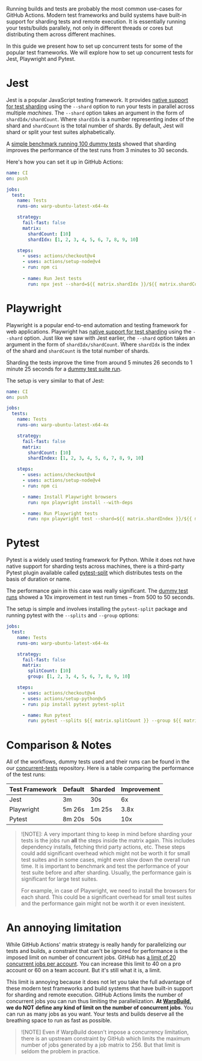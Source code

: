 Running builds and tests are probably the most common use-cases for GitHub Actions. Modern test frameworks and build systems have built-in support for sharding tests and remote execution.  It is essentially running your tests/builds parallely, not only in different threads or cores but distributing them across different machines.

In this guide we present how to set up concurrent tests for some of the popular test frameworks. We will explore how to set up concurrent tests for Jest, Playwright and Pytest.

# Jest

Jest is a popular JavaScript testing framework. It provides [native support for test sharding](https://jestjs.io/docs/cli#--shard) using the `--shard` option to run your tests in parallel across multiple *machines*. The `--shard` option takes an argument in the form of `shardIdx/shardCount`. Where `shardIdx` is a number representing index of the shard and `shardCount` is the total number of shards. By default, Jest will shard or split your test suites alphabetically.

A [simple benchmark running 100 dummy tests](https://github.com/WarpBuilds/concurrent-tests/actions/runs/8738287628) showed that sharding improves the performance of the test runs from 3 minutes to 30 seconds.

Here's how you can set it up in GitHub Actions:

```yaml
name: CI
on: push

jobs:
  test:
    name: Tests
    runs-on: warp-ubuntu-latest-x64-4x

    strategy:
      fail-fast: false
      matrix:
        shardCount: [10]
        shardIdx: [1, 2, 3, 4, 5, 6, 7, 8, 9, 10]

    steps:
      - uses: actions/checkout@v4
      - uses: actions/setup-node@v4
      - run: npm ci
    
      - name: Run Jest tests
        run: npx jest --shard=${{ matrix.shardIdx }}/${{ matrix.shardCount }}
```

# Playwright

Playwright is a popular end-to-end automation and testing framework for web applications. Playwright has [native support for test sharding](https://playwright.dev/docs/test-sharding) using the `--shard` option. Just like we saw with Jest earlier, rhe `--shard` option takes an argument in the form of `shardIdx/shardCount`. Where `shardIdx` is the index of the shard and `shardCount` is the total number of shards.

Sharding the tests improve the time from around 5 minutes 26 seconds to 1 minute 25 seconds for a [dummy test suite run](https://github.com/WarpBuilds/concurrent-tests/actions/runs/8740435954).

The setup is very similar to that of Jest:

```yaml
name: CI
on: push

jobs:
  tests:
    name: Tests
    runs-on: warp-ubuntu-latest-x64-4x

    strategy:
      fail-fast: false
      matrix:
        shardCount: [10]
        shardIndex: [1, 2, 3, 4, 5, 6, 7, 8, 9, 10]

    steps:
      - uses: actions/checkout@v4
      - uses: actions/setup-node@v4
      - run: npm ci

      - name: Install Playwright browsers
        run: npx playwright install --with-deps

      - name: Run Playwright tests
        run: npx playwright test --shard=${{ matrix.shardIndex }}/${{ matrix.shardCount }}
```

# Pytest

Pytest is a widely used testing framework for Python. While it does not have native support for sharding tests across machines, there is a third-party Pytest plugin available called [pytest-split](https://github.com/jerry-git/pytest-split) which distributes tests on the basis of duration or name.

The performance gain in this case was really significant. The [dummy test runs](https://github.com/WarpBuilds/concurrent-tests/actions/runs/8738290262) showed a 10x improvement in test run times – from 500 to 50 seconds.

The setup is simple and involves installing the `pytest-split` package and running pytest with the `--splits` and `--group` options:

```yaml
jobs:
  test:
    name: Tests
    runs-on: warp-ubuntu-latest-x64-4x

    strategy:
      fail-fast: false
      matrix:
        splitCount: [10]
        group: [1, 2, 3, 4, 5, 6, 7, 8, 9, 10]

    steps:
      - uses: actions/checkout@v4
      - uses: actions/setup-python@v5
      - run: pip install pytest pytest-split

      - name: Run pytest
        run: pytest --splits ${{ matrix.splitCount }} --group ${{ matrix.group }}
```

# Comparison & Notes

All of the workflows, dummy tests used and their runs can be found in the our [concurrent-tests](https://github.com/WarpBuilds/concurrent-tests) repository. Here is a table comparing the performance of the test runs:

| Test Framework | Default | Sharded | Improvement |
| -------------- | ------- | ------- | ----------- |
| Jest           | 3m      | 30s     | 6x          |
| Playwright     | 5m 26s  | 1m 25s  | 3.8x        |
| Pytest         | 8m 20s  | 50s     | 10x         |

> ![NOTE]: A very important thing to keep in mind before sharding your tests is the jobs run **all** the steps inside the matrix again. This includes dependency installs, fetching thrid party actions, etc. These steps could add significant overhead which might not be worth it for small test suites and in some cases, might even slow down the overall run time. It is important to benchmark and test the performance of your test suite before and after sharding. Usually, the performance gain is significant for large test suites.
>
> For example, in case of Playwright, we need to install the browsers for each shard. This could be a significant overhead for small test suites and the performance gain might not be worth it or even inexistent.

# An annoying limitation

While GitHub Actions' matrix strategy is really handy for parallelizing our tests and builds, a constraint that can't be ignored for performance is the imposed limit on number of concurrent jobs. GitHub has [a limit of 20 concurrent jobs per account](https://docs.github.com/en/actions/learn-github-actions/usage-limits-billing-and-administration#usage-limits). You can increase this limit to 40 on a pro account or 60 on a team account. But it's still what it is, a limit.

This limit is annoying because it does not let you take the full advantage of these modern test frameworks and build systems that have built-in support for sharding and remote execution. GitHub Actions limits the number of concurrent jobs you can run thus limiting the parallelization. **At [WarpBuild](https://warpbuild.com), we do NOT define any kind of limit on the number of concurrent jobs**. You can run as many jobs as you want. Your tests and builds deserve all the breathing space to run as fast as possible.

> ![NOTE]
> Even if WarpBuild doesn't impose a concurrency limitation, there is an upstream constraint by GitHub which limits the maximum number of jobs generated by a job matrix to 256. But that limit is seldom the problem in practice.

